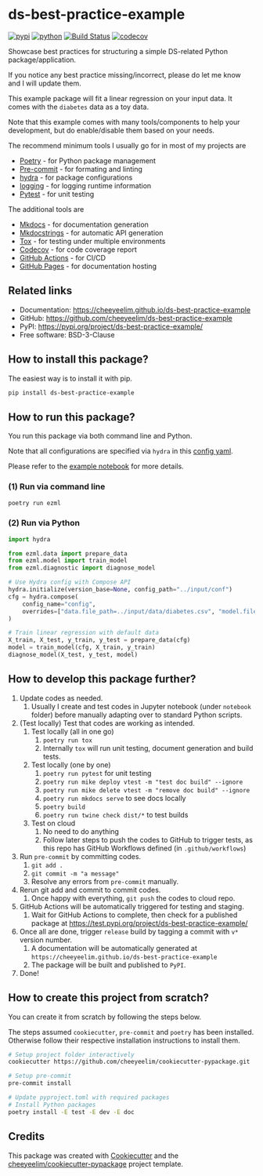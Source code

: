 # ds-best-practice-example


[![pypi](https://img.shields.io/pypi/v/ds-best-practice-example.svg)](https://pypi.org/project/ds-best-practice-example/)
[![python](https://img.shields.io/pypi/pyversions/ds-best-practice-example.svg)](https://pypi.org/project/ds-best-practice-example/)
[![Build Status](https://github.com/cheeyeelim/ds-best-practice-example/actions/workflows/dev.yml/badge.svg)](https://github.com/cheeyeelim/ds-best-practice-example/actions/workflows/dev.yml)
[![codecov](https://codecov.io/gh/cheeyeelim/ds-best-practice-example/branch/main/graphs/badge.svg)](https://codecov.io/github/cheeyeelim/ds-best-practice-example)



Showcase best practices for structuring a simple DS-related Python package/application.

If you notice any best practice missing/incorrect, please do let me know and I will update them.

This example package will fit a linear regression on your input data. It comes with the `diabetes` data as a toy data.

Note that this example comes with many tools/components to help your development, but do enable/disable them based on your needs.

The recommend minimum tools I usually go for in most of my projects are

* [Poetry](https://python-poetry.org/) - for Python package management
* [Pre-commit](https://pre-commit.com/) - for formating and linting
* [hydra](https://hydra.cc/) - for package configurations
* [logging](https://docs.python.org/3/library/logging.html) - for logging runtime information
* [Pytest](https://docs.pytest.org/en/) - for unit testing

The additional tools are

* [Mkdocs](https://www.mkdocs.org/) - for documentation generation
* [Mkdocstrings](https://mkdocstrings.github.io/) - for automatic API generation
* [Tox](https://tox.wiki/en/) - for testing under multiple environments
* [Codecov](https://about.codecov.io/) - for code coverage report
* [GitHub Actions](https://github.com/features/actions) - for CI/CD
* [GitHub Pages](https://pages.github.com) - for documentation hosting

## Related links

* Documentation: <https://cheeyeelim.github.io/ds-best-practice-example>
* GitHub: <https://github.com/cheeyeelim/ds-best-practice-example>
* PyPI: <https://pypi.org/project/ds-best-practice-example/>
* Free software: BSD-3-Clause

## How to install this package?

The easiest way is to install it with pip.

```bash
pip install ds-best-practice-example
```

## How to run this package?

You run this package via both command line and Python.

Note that all configurations are specified via `hydra` in this [config yaml](./input/conf/config.yaml).

Please refer to the [example notebook](./notebook/ds-best-practice-example.ipynb) for more details.

### (1) Run via command line

```bash
poetry run ezml
```

### (2) Run via Python

```python
import hydra

from ezml.data import prepare_data
from ezml.model import train_model
from ezml.diagnostic import diagnose_model

# Use Hydra config with Compose API
hydra.initialize(version_base=None, config_path="../input/conf")
cfg = hydra.compose(
    config_name="config",
    overrides=["data.file_path=../input/data/diabetes.csv", "model.file_path=../output/model/linreg_diabetes.joblib"]
)

# Train linear regression with default data
X_train, X_test, y_train, y_test = prepare_data(cfg)
model = train_model(cfg, X_train, y_train)
diagnose_model(X_test, y_test, model)
```

## How to develop this package further?

1. Update codes as needed.
   1. Usually I create and test codes in Jupyter notebook (under `notebook` folder) before manually adapting over to standard Python scripts.
2. (Test locally) Test that codes are working as intended.
   1. Test locally (all in one go)
      1. `poetry run tox`
      2. Internally `tox` will run unit testing, document generation and build tests.
   2. Test locally (one by one)
      1. `poetry run pytest` for unit testing
      2. `poetry run mike deploy vtest -m "test doc build" --ignore`
      3. `poetry run mike delete vtest -m "remove doc build" --ignore`
      4. `poetry run mkdocs serve` to see docs locally
      5. `poetry build`
      6. `poetry run twine check dist/*` to test builds
    3. Test on cloud
       1. No need to do anything
       2. Follow later steps to push the codes to GitHub to trigger tests, as this repo has GitHub Workflows defined (in `.github/workflows`)
3. Run `pre-commit` by committing codes.
   1. `git add .`
   2. `git commit -m "a message"`
   3. Resolve any errors from `pre-commit` manually.
4. Rerun git add and commit to commit codes.
   1. Once happy with everything, `git push` the codes to cloud repo.
5. GitHub Actions will be automatically triggered for testing and staging.
   1. Wait for GitHub Actions to complete, then check for a published package at https://test.pypi.org/project/ds-best-practice-example/
6. Once all are done, trigger `release` build by tagging a commit with `v*` version number.
   1. A documentation will be automatically generated at `https://cheeyeelim.github.io/ds-best-practice-example`
   2. The package will be built and published to `PyPI`.
7. Done!

## How to create this project from scratch?

You can create it from scratch by following the steps below.

The steps assumed `cookiecutter`, `pre-commit` and `poetry` has been installed. Otherwise follow their respective installation instructions to install them.

```bash
# Setup project folder interactively
cookiecutter https://github.com/cheeyeelim/cookiecutter-pypackage.git

# Setup pre-commit
pre-commit install

# Update pyproject.toml with required packages
# Install Python packages
poetry install -E test -E dev -E doc
```

## Credits

This package was created with [Cookiecutter](https://github.com/audreyr/cookiecutter) and the [cheeyeelim/cookiecutter-pypackage](https://github.com/cheeyeelim/cookiecutter-pypackage) project template.
